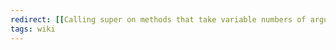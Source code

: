 ```yaml
---
redirect: [[Calling super on methods that take variable numbers of arguments in Ruby]]
tags: wiki
---
```



